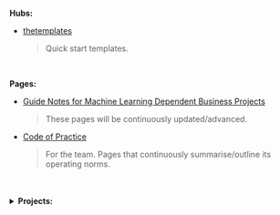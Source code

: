 **Hubs:**

* [thetemplates](https://github.com/thetemplates)
  > Quick start templates.

<br>

**Pages:**

* [Guide Notes for Machine Learning Dependent Business Projects](https://thereferences.github.io/systems/)
  > These pages will be continuously updated/advanced.

* [Code of Practice](https://thereferences.github.io/practice) <br>
  > For the team.  Pages that continuously summarise/outline its operating norms.

<br>
<br>

<details><summary><b>Projects:</b></summary>
  <br>
  Links to a project's Organization (ORG) or Repository (REP); some projects will never be visible, and some will not be visible initially.
  <br>
  <br>
  <ul>
    <li>$prml_{1}$: <a href="https://github.com/enqueter" target="_blank">enqueter</a> (ORG)</li>
    <li>$prml_{2}$: algorithm design risk (REP)</li>
    <li>$prml_{3}$: climate & sustainability (ORG)</li>
  	<li>$prml_{4}$: entities detection & redaction (ORG)</li>
    <li>$prml_{5}$: abstractive & extractive document summaries (ORG)</li>
  </ul>
  
</details>

<br>
<br>

<br>
<br>


<!--

### Hello there 👋

**theartificialintelligenceunit/theartificialintelligenceunit** is a ✨ _special_ ✨ repository because its `README.md` (this file) appears on your GitHub profile.

Here are some ideas to get you started:

- 🔭 I’m currently working on ...
- 🌱 I’m currently learning ...
- 👯 I’m looking to collaborate on ...
- 🤔 I’m looking for help with ...
- 💬 Ask me about ...
- 📫 How to reach me: ...
- 😄 Pronouns: ...
- ⚡ Fun fact: ...
-->
